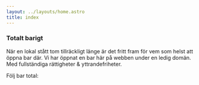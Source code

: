 ```yaml
---
layout: ../layouts/home.astro
title: index
---
```


### Totalt barigt

När en lokal stått tom tillräckligt länge är det fritt fram för vem som helst att öppna bar där. Vi har öppnat en bar här på webben under en ledig domän. Med fullständiga rättigheter & yttrandefriheter.

Följ bar total:
